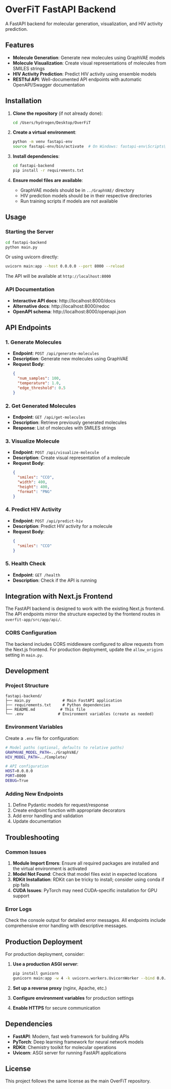 # OverFiT FastAPI Backend

A FastAPI backend for molecular generation, visualization, and HIV activity prediction.

## Features

- **Molecule Generation**: Generate new molecules using GraphVAE models
- **Molecule Visualization**: Create visual representations of molecules from SMILES strings
- **HIV Activity Prediction**: Predict HIV activity using ensemble models
- **RESTful API**: Well-documented API endpoints with automatic OpenAPI/Swagger documentation

## Installation

1. **Clone the repository** (if not already done):

   ```bash
   cd /Users/hydrogen/Desktop/OverFiT
   ```

2. **Create a virtual environment**:

   ```bash
   python -m venv fastapi-env
   source fastapi-env/bin/activate  # On Windows: fastapi-env\Scripts\activate
   ```

3. **Install dependencies**:

   ```bash
   cd fastapi-backend
   pip install -r requirements.txt
   ```

4. **Ensure model files are available**:
   - GraphVAE models should be in `../GraphVAE/` directory
   - HIV prediction models should be in their respective directories
   - Run training scripts if models are not available

## Usage

### Starting the Server

```bash
cd fastapi-backend
python main.py
```

Or using uvicorn directly:

```bash
uvicorn main:app --host 0.0.0.0 --port 8000 --reload
```

The API will be available at `http://localhost:8000`

### API Documentation

- **Interactive API docs**: http://localhost:8000/docs
- **Alternative docs**: http://localhost:8000/redoc
- **OpenAPI schema**: http://localhost:8000/openapi.json

## API Endpoints

### 1. Generate Molecules

- **Endpoint**: `POST /api/generate-molecules`
- **Description**: Generate new molecules using GraphVAE
- **Request Body**:
  ```json
  {
    "num_samples": 100,
    "temperature": 1.0,
    "edge_threshold": 0.5
  }
  ```

### 2. Get Generated Molecules

- **Endpoint**: `GET /api/get-molecules`
- **Description**: Retrieve previously generated molecules
- **Response**: List of molecules with SMILES strings

### 3. Visualize Molecule

- **Endpoint**: `POST /api/visualize-molecule`
- **Description**: Create visual representation of a molecule
- **Request Body**:
  ```json
  {
    "smiles": "CCO",
    "width": 400,
    "height": 400,
    "format": "PNG"
  }
  ```

### 4. Predict HIV Activity

- **Endpoint**: `POST /api/predict-hiv`
- **Description**: Predict HIV activity for a molecule
- **Request Body**:
  ```json
  {
    "smiles": "CCO"
  }
  ```

### 5. Health Check

- **Endpoint**: `GET /health`
- **Description**: Check if the API is running

## Integration with Next.js Frontend

The FastAPI backend is designed to work with the existing Next.js frontend. The API endpoints mirror the structure expected by the frontend routes in `overfit-app/src/app/api/`.

### CORS Configuration

The backend includes CORS middleware configured to allow requests from the Next.js frontend. For production deployment, update the `allow_origins` setting in `main.py`.

## Development

### Project Structure

```
fastapi-backend/
├── main.py              # Main FastAPI application
├── requirements.txt     # Python dependencies
├── README.md           # This file
└── .env               # Environment variables (create as needed)
```

### Environment Variables

Create a `.env` file for configuration:

```bash
# Model paths (optional, defaults to relative paths)
GRAPHVAE_MODEL_PATH=../GraphVAE/
HIV_MODEL_PATH=../Complete/

# API configuration
HOST=0.0.0.0
PORT=8000
DEBUG=True
```

### Adding New Endpoints

1. Define Pydantic models for request/response
2. Create endpoint function with appropriate decorators
3. Add error handling and validation
4. Update documentation

## Troubleshooting

### Common Issues

1. **Module Import Errors**: Ensure all required packages are installed and the virtual environment is activated
2. **Model Not Found**: Check that model files exist in expected locations
3. **RDKit Installation**: RDKit can be tricky to install; consider using conda if pip fails
4. **CUDA Issues**: PyTorch may need CUDA-specific installation for GPU support

### Error Logs

Check the console output for detailed error messages. All endpoints include comprehensive error handling with descriptive messages.

## Production Deployment

For production deployment, consider:

1. **Use a production ASGI server**:

   ```bash
   pip install gunicorn
   gunicorn main:app -w 4 -k uvicorn.workers.UvicornWorker --bind 0.0.0.0:8000
   ```

2. **Set up a reverse proxy** (nginx, Apache, etc.)

3. **Configure environment variables** for production settings

4. **Enable HTTPS** for secure communication

## Dependencies

- **FastAPI**: Modern, fast web framework for building APIs
- **PyTorch**: Deep learning framework for neural network models
- **RDKit**: Chemistry toolkit for molecular operations
- **Uvicorn**: ASGI server for running FastAPI applications

## License

This project follows the same license as the main OverFiT repository.
